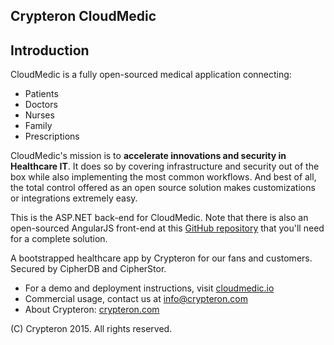 Crypteron CloudMedic
--------------------

## Introduction

CloudMedic is a fully open-sourced medical application connecting:
* Patients
* Doctors
* Nurses
* Family
* Prescriptions 

CloudMedic's mission is to **accelerate innovations and security in Healthcare IT**. It does so by covering infrastructure and security out of the box while also implementing the most common workflows. And best of all, the total control offered as an open source solution makes customizations or integrations extremely easy.

This is the ASP.NET back-end for CloudMedic. Note that there is also an open-sourced AngularJS front-end at this [GitHub repository](https://github.com/crypteron/cloudmedic-angular) that you'll need for a complete solution.

A bootstrapped healthcare app by Crypteron for our fans and customers. Secured by CipherDB and CipherStor.

   - For a demo and deployment instructions, visit [cloudmedic.io](http://cloudmedic.io)
   - Commercial usage, contact us at info@crypteron.com 
   - About Crypteron: [crypteron.com](https://www.crypteron.com)

(C) Crypteron 2015. All rights reserved.
